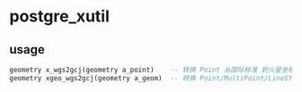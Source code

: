 # postgre_xutil


## usage
```sql
geometry x_wgs2gcj(geometry a_point)    -- 转换 Point 从国际标准 到火星坐标
geometry xgeo_wgs2gcj(geometry a_geom)  -- 转换 Point/MultiPoint/LineString/MultiLineString/Polygon/MultiPolygon

```
